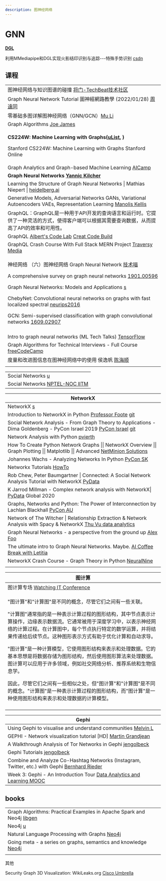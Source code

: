 ```yaml
---
description: 图神经网络
---
```


# GNN

[**DGL**](https://docs.dgl.ai)

利用MMediapipe和DGL实现火影结印识别与追踪---特殊手势识别 [csdn](https://blog.csdn.net/weixin\_45564943/article/details/121688966)

## 课程

|                                                                                                                                                                                                                                                                                                                                                                                                                                                                                                                                                                                                                                                                                                     |
| --------------------------------------------------------------------------------------------------------------------------------------------------------------------------------------------------------------------------------------------------------------------------------------------------------------------------------------------------------------------------------------------------------------------------------------------------------------------------------------------------------------------------------------------------------------------------------------------------------------------------------------------------------------------------------------------------- |
| 图神经网络与知识图谱的碰撞 [将门-TechBeat技术社区](https://www.youtube.com/watch?v=uHew6zV3YI8)                                                                                                                                                                                                                                                                                                                                                                                                                                                                                                                                                                                                                        |
| Graph Neural Network Tutorial 圖神經網路教學 (2022/01/28) [周遠同](https://www.youtube.com/watch?v=Obbr5TdD3Bo)                                                                                                                                                                                                                                                                                                                                                                                                                                                                                                                                                                                               |
| 零基础多图详解图神经网络（GNN/GCN）[Mu Li](https://www.youtube.com/watch?v=sejA2PtCITw)                                                                                                                                                                                                                                                                                                                                                                                                                                                                                                                                                                                                                           |
| Graph Algorithms [Joe James](https://www.youtube.com/playlist?list=PLj8W7XIvO93oxLOZTi8JFghuRcKieIZU-)                                                                                                                                                                                                                                                                                                                                                                                                                                                                                                                                                                                              |
| <p><strong>CS224W: Machine Learning with Graphs(</strong><a href="https://www.youtube.com/playlist?list=PLoROMvodv4rPLKxIpqhjhPgdQy7imNkDn"><strong>uList</strong></a><strong>, )</strong></p><p>Stanford CS224W: Machine Learning with Graphs Stanford Online</p>                                                                                                                                                                                                                                                                                                                                                                                                                                  |
| Graph Analytics and Graph-based Machine Learning [AICamp](https://www.youtube.com/watch?v=jxyRGWO8IkU)                                                                                                                                                                                                                                                                                                                                                                                                                                                                                                                                                                                              |
| **Graph Neural Networks** [**Yannic Kilcher**](https://www.youtube.com/playlist?list=PL1v8zpldgH3rHYTE08Gu4w3tMZpDZIkUO)                                                                                                                                                                                                                                                                                                                                                                                                                                                                                                                                                                            |
| Learning the Structure of Graph Neural Networks \| Mathias Niepert \| [heidelberg.ai](https://www.youtube.com/watch?v=9XoCQn34tXo)                                                                                                                                                                                                                                                                                                                                                                                                                                                                                                                                                                  |
| Generative Models, Adversarial Networks GANs, Variational Autoencoders VAEs, Representation Learning [Manolis Kellis](https://www.youtube.com/watch?v=XEN5VfFScSg)                                                                                                                                                                                                                                                                                                                                                                                                                                                                                                                                  |
| GraphQL：GraphQL是一种用于API开发的查询语言和运行时。它提供了一种灵活的方式，使得客户端可以根据其需要查询数据，从而提高了API的效率和可用性。                                                                                                                                                                                                                                                                                                                                                                                                                                                                                                                                                                                                                    |
| GraphQL [Albert's Code Lab](https://www.youtube.com/playlist?list=PLwY2GJhAPWRdbG\_qxuGsIMSrrLIvqXFpX) [Creat Code Build](https://www.youtube.com/playlist?list=PLwY2GJhAPWRdbG\_qxuGsIMSrrLIvqXFpX)                                                                                                                                                                                                                                                                                                                                                                                                                                                                                                |
| GraphQL Crash Course With Full Stack MERN Project [Traversy Media](https://www.youtube.com/watch?v=BcLNfwF04Kw)                                                                                                                                                                                                                                                                                                                                                                                                                                                                                                                                                                                     |
| <p>神经网络 （六）图神经网络 Graph Neural Network <a href="https://www.youtube.com/watch?v=lkOgohfZdjU">技术喵</a></p><p>A comprehensive survey on graph neural networks <a href="https://arxiv.org/pdf/1901.00596.pdf">1901.00596</a></p><p>Graph Neural Networks: Models and Applications <a href="https://cse.msu.edu/~mayao4/tutorials/aaai2020/">s</a></p><p>ChebyNet: Convolutional neural networks on graphs with fast localized spectral <a href="https://proceedings.neurips.cc/paper/2016/file/04df4d434d481c5bb723be1b6df1ee65-Paper.pdf">neurips2016</a></p><p>GCN: Semi-supervised classification with graph convolutional networks <a href="https://arxiv.org/pdf/1609.02907.pdf">1609.02907</a></p> |
|                                                                                                                                                                                                                                                                                                                                                                                                                                                                                                                                                                                                                                                                                                     |
| Intro to graph neural networks (ML Tech Talks) [TensorFlow](https://www.youtube.com/watch?v=8owQBFAHw7E)                                                                                                                                                                                                                                                                                                                                                                                                                                                                                                                                                                                            |
| Graph Algorithms for Technical Interviews - Full Course [freeCodeCamp](https://www.youtube.com/watch?v=tWVWeAqZ0WU)                                                                                                                                                                                                                                                                                                                                                                                                                                                                                                                                                                                 |
| 度量和改进图信息在图神经网络中的使用 侯逸帆 [陈海顺](https://www.youtube.com/watch?v=9aEaYT0qHMM)                                                                                                                                                                                                                                                                                                                                                                                                                                                                                                                                                                                                                           |
|                                                                                                                                                                                                                                                                                                                                                                                                                                                                                                                                                                                                                                                                                                     |

|                                                                                                            |
| ---------------------------------------------------------------------------------------------------------- |
| Social Networks [u](https://www.youtube.com/channel/UCkaHdRliLnyH8F0nxLxTSrA/playlists)                    |
| Social Networks [NPTEL-NOC IITM](https://www.youtube.com/playlist?list=PLyqSpQzTE6M8CLBcLnq-f3vHRH-klC39L) |

| NetworkX                                                                                                                                                                                                                         |
| -------------------------------------------------------------------------------------------------------------------------------------------------------------------------------------------------------------------------------- |
| NetworkX [s](https://networkx.org/)                                                                                                                                                                                              |
| Introduction to NetworkX in Python [Professor Foote](https://www.youtube.com/watch?v=flwcAf1\_1RU) [git](https://github.com/jdfoote/Intro-to-Programming-and-Data-Science/blob/summer2020/extra\_topics/network\_analysis.ipynb) |
| Social Network Analysis - From Graph Theory to Applications - Dima Goldenberg - PyCon Israel 2019 [PyCon Israel](https://www.youtube.com/watch?v=px7ff2\_Jeqw)   [git](https://github.com/dimgold/pycon\_social\_networkx)       |
| Network Analysis with Python [pvierth](https://www.youtube.com/watch?v=oA7QhYOhW\_0)                                                                                                                                             |
| How To Create Python Network Graphs \|\| NetworkX Overview \|\| Graph Plotting \|\| Matplotlib \|\| Advanced [NetMinion Solutions](https://www.youtube.com/watch?v=7NWeLuG8tVo)                                                  |
| Johannes Wachs - Analyzing Networks In Python [PyCon SK](https://www.youtube.com/watch?v=yMSCWLma46s)                                                                                                                            |
| Networkx Tutorials [HowTo](https://www.youtube.com/playlist?list=PLbu9W4c-C0iC-f1ByMHSa07OSgEQQ-rAk)                                                                                                                             |
| Rob Chew, Peter Baumgartner \| Connected: A Social Network Analysis Tutorial with NetworkX [PyData](https://www.youtube.com/watch?v=7fsreJMy\_pI)                                                                                |
| K Jarrod Millman - Complex network analysis with NetworkX\| [PyData](https://www.youtube.com/watch?v=ezL7j4nSXpQ) Global 2020                                                                                                    |
| Graphs, Networks and Python: The Power of Interconnection by Lachlan Blackhall [PyCon AU](https://www.youtube.com/watch?v=1q7FBxy1Rds)                                                                                           |
| Network of The Witcher \| Relationship Extraction & Network Analysis with Spacy & NetworkX [Thu Vu data analytics](https://www.youtube.com/watch?v=fAHkJ\_Dhr50)                                                                 |
| Graph Neural Networks - a perspective from the ground up [Alex Foo](https://www.youtube.com/watch?v=GXhBEj1ZtE8)                                                                                                                 |
| The ultimate intro to Graph Neural Networks. Maybe. [AI Coffee Break with Letitia](https://www.youtube.com/watch?v=me3UsMm9QEs)                                                                                                  |
| NetworkX Crash Course - Graph Theory in Python [NeuralNine](https://www.youtube.com/watch?v=VetBkjcm9Go)                                                                                                                         |
|                                                                                                                                                                                                                                  |

| 图计算                                                                                                                                                                                                                                                                                                                                                                                         |
| ------------------------------------------------------------------------------------------------------------------------------------------------------------------------------------------------------------------------------------------------------------------------------------------------------------------------------------------------------------------------------------------- |
| 图计算专场 [Watching IT Conference](https://www.youtube.com/watch?v=tlTHcyoWvuE)                                                                                                                                                                                                                                                                                                                 |
| <p>"图计算"和"计算图"是不同的概念，尽管它们之间有一些关联。</p><p></p><p>"计算图"通常指的是一种表示计算过程的图形结构，其中节点表示计算操作，边缘表示数据流。它通常被用于深度学习中，以表示神经网络的计算过程。在计算图中，每个节点执行特定的数学运算，并将结果传递给后续节点。这种图形表示方式有助于优化计算和自动求导。</p><p></p><p>"图计算"是一种计算模型，它使用图形结构来表示和处理数据。它的基本思想是将数据存储为图形结构，然后使用图形算法来处理数据。图计算可以应用于许多领域，例如社交网络分析、推荐系统和生物信息学。</p><p></p><p>因此，尽管它们之间有一些相似之处，但"图计算"和"计算图"是不同的概念。"计算图"是一种表示计算过程的图形结构，而"图计算"是一种使用图形结构来表示和处理数据的计算模型。</p> |
|                                                                                                                                                                                                                                                                                                                                                                                             |

| Gephi                                                                                                                                        |
| -------------------------------------------------------------------------------------------------------------------------------------------- |
| Using Gephi to visualise and understand communities [Melvin L](https://www.youtube.com/watch?v=dSx5\_PjaWVE)                                 |
| GEPHI - Network visualization tutorial \[HD] [Martin Grandjean](https://www.youtube.com/watch?v=FLiv3xnEepw)                                 |
| A Walkthrough Analysis of Tor Networks in Gephi [jengolbeck](https://www.youtube.com/watch?v=JfMTWr8\_pw4)                                   |
| Gephi Tutorials [jengolbeck](https://www.youtube.com/playlist?list=PLk\_jmmkw5S2BqnYBqF2VNPcszY93-ze49)                                      |
| Combine and Analyze Co-Hashtag Networks (Instagram, Twitter, etc.) with Gephi [Bernhard Rieder](https://www.youtube.com/watch?v=ngqWjgZudeE) |
| Week 3: Gephi - An Introduction Tour [Data Analytics and Learning MOOC](https://www.youtube.com/watch?v=L0C\_D68E1Q0)                        |

## books

|                                                                                                                                                |
| ---------------------------------------------------------------------------------------------------------------------------------------------- |
| Graph Algorithms: Practical Examples in Apache Spark and Neo4j [libgen](https://libgen.is/book/index.php?md5=CC42A7B9970C7F4930F014ABABE5E03A) |
| Neo4j [u](https://www.youtube.com/@neo4j/playlists)                                                                                            |
| Natural Language Processing with Graphs [Neo4j](https://www.youtube.com/watch?v=BVMx24dtko0)                                                   |
| Going meta - a series on graphs, semantics and knowledge [Neo4j](https://www.youtube.com/playlist?list=PL9Hl4pk2FsvX-5QPvwChB-ni\_mFF97rCE)    |
|                                                                                                                                                |

其他

Security Graph 3D Visualization: WikiLeaks.org [Cisco Umbrella](https://www.youtube.com/watch?v=JsEm-CDj4qM)
